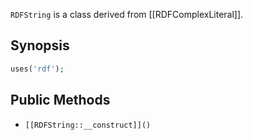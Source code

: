 `RDFString` is a class derived from [[RDFComplexLiteral]].

## Synopsis

```php
uses('rdf');
```

## Public Methods

* `[[RDFString::__construct]]()`

